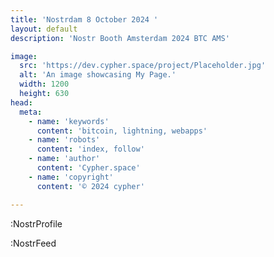 ```yaml
---
title: 'Nostrdam 8 October 2024 '
layout: default
description: 'Nostr Booth Amsterdam 2024 BTC AMS'

image:
  src: 'https://dev.cypher.space/project/Placeholder.jpg'
  alt: 'An image showcasing My Page.'
  width: 1200
  height: 630
head:
  meta:
    - name: 'keywords'
      content: 'bitcoin, lightning, webapps'
    - name: 'robots'
      content: 'index, follow'
    - name: 'author'
      content: 'Cypher.space'
    - name: 'copyright'
      content: '© 2024 cypher'

---
```

:NostrProfile

:NostrFeed
